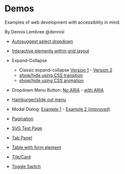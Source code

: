 # Demos

Examples of web development with accessibility in mind.

By Dennis Lembree @dennisl

- [Autosuggest select dropdown](https://weboverhauls.github.io/demos/autosuggest/)

- [Interactive elements within grid layout](https://weboverhauls.github.io/demos/grid/)

- Expand-Collapse
  - Classic expand-collapse [Version 1](https://weboverhauls.github.io/demos/expand-collapse/) - [Version 2](https://weboverhauls.github.io/demos/expand-collapse/index2.html)
  - [show/hide using CSS transition](https://weboverhauls.github.io/demos/transition/transition.html)
  - [show/hide using CSS animation](https://weboverhauls.github.io/demos/transition/animation.html)

- Dropdown Menu Button: [No ARIA](https://weboverhauls.github.io/demos/menu-button/no_aria.html) - [with ARIA](https://weboverhauls.github.io/demos/menu-button/with_aria.html)

- [Hamburger/slide out menu](https://weboverhauls.github.io/demos/hamburger/)

- Modal Dialog: [Example 1](https://weboverhauls.github.io/demos/modal/modal_demo.html) - [Example 2 (improved)](https://weboverhauls.github.io/demos/modal/modal_demo2.html)

- [Pagination](https://weboverhauls.github.io/demos/pagination/)

- [SVG Test Page](https://weboverhauls.github.io/demos/svg/)

- [Tab Panel](https://weboverhauls.github.io/demos/tab-panel/)

- [Table with form element](https://weboverhauls.github.io/demos/tables/data-table-form.html)

- [Tile/Card](https://weboverhauls.github.io/demos/tile/)

- [Toggle Switch](https://weboverhauls.github.io/demos/toggle_switch/)
